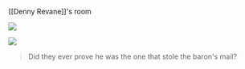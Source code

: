 [[Denny Revane]]'s room

![](https://i.imgur.com/mC4XDmc.jpeg)


![](https://i.imgur.com/bsdUbAK.png)
> Did they ever prove he was the one that stole the baron's mail?